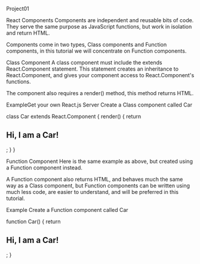 Project01

React Components
Components are independent and reusable bits of code. They serve the same purpose as JavaScript functions, but work in isolation and return HTML.

Components come in two types, Class components and Function components, in this tutorial we will concentrate on Function components.

Class Component
A class component must include the extends React.Component statement. This statement creates an inheritance to React.Component, and gives your component access to React.Component's functions.

The component also requires a render() method, this method returns HTML.

ExampleGet your own React.js Server
Create a Class component called Car

class Car extends React.Component {
  render() {
    return <h2>Hi, I am a Car!</h2>;
  }
}



Function Component
Here is the same example as above, but created using a Function component instead.

A Function component also returns HTML, and behaves much the same way as a Class component, but Function components can be written using much less code, are easier to understand, and will be preferred in this tutorial.

Example
Create a Function component called Car

function Car() {
  return <h2>Hi, I am a Car!</h2>;
}
